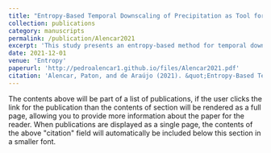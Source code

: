 ```yaml
---
title: "Entropy-Based Temporal Downscaling of Precipitation as Tool for Sediment Delivery Ratio Assessment"
collection: publications
category: manuscripts
permalink: /publication/Alencar2021
excerpt: 'This study presents an entropy-based method for temporal downscaling of precipitation, providing a tool to assess sediment delivery ratios and improve predictions of soil erosion processes.'
date: 2021-12-01
venue: 'Entropy'
paperurl: 'http://pedroalencar1.github.io/files/Alencar2021.pdf'
citation: 'Alencar, Paton, and de Araújo (2021). &quot;Entropy-Based Temporal Downscaling of Precipitation as Tool for Sediment Delivery Ratio Assessment.&quot; <i>Entropy</i>. 23(12):1615. DOI: 10.3390/e23121615'
---
```


The contents above will be part of a list of publications, if the user clicks the link for the publication than the contents of section will be rendered as a full page, allowing you to provide more information about the paper for the reader. When publications are displayed as a single page, the contents of the above "citation" field will automatically be included below this section in a smaller font.
